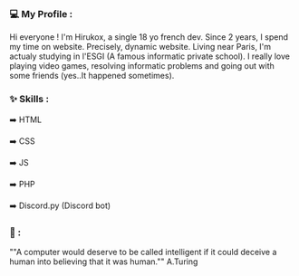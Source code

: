 ### 💻 My Profile :

Hi everyone ! I'm Hirukox, a single 18 yo french dev. Since 2 years, I spend my time on website. Precisely, dynamic website. Living near Paris, I'm actualy studying in l'ESGI (A famous informatic private school). I really love playing video games, resolving informatic problems and going out with some friends (yes..It happened sometimes).  

### ✨ Skills :

➡️ HTML

➡️ CSS

➡️ JS

➡️ PHP

➡️ Discord.py (Discord bot)

### 💭 :

""A computer would deserve to be called intelligent if it could deceive a human into believing that it was human."" A.Turing
